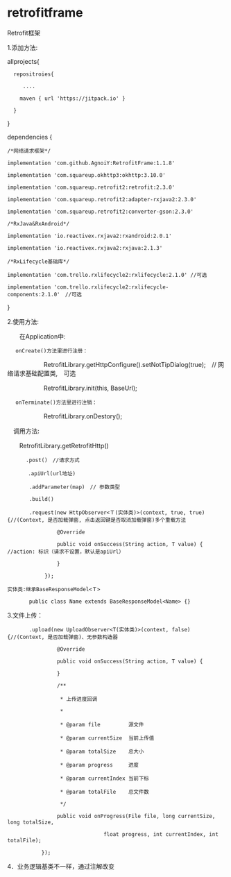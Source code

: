# retrofitframe
Retrofit框架

1.添加方法:

   allprojects{
  
      repositroies{
      
         ....
         
        maven { url 'https://jitpack.io' }
        
      }

  }

  dependencies {
   
    /*网络请求框架*/
    
    implementation 'com.github.AgnoiY:RetrofitFrame:1.1.8'
    
    implementation 'com.squareup.okhttp3:okhttp:3.10.0'
    
    implementation 'com.squareup.retrofit2:retrofit:2.3.0'
    
    implementation 'com.squareup.retrofit2:adapter-rxjava2:2.3.0'
    
    implementation 'com.squareup.retrofit2:converter-gson:2.3.0'
    
    /*RxJava&RxAndroid*/
    
    implementation 'io.reactivex.rxjava2:rxandroid:2.0.1'
    
    implementation 'io.reactivex.rxjava2:rxjava:2.1.3'
    
    /*RxLifecycle基础库*/
    
    implementation 'com.trello.rxlifecycle2:rxlifecycle:2.1.0' //可选
    
    implementation 'com.trello.rxlifecycle2:rxlifecycle-components:2.1.0'　//可选
  
  }
  
2.使用方法:

　　在Application中:
 
    　 onCreate()方法里进行注册：
 
 　　　　　　RetrofitLibrary.getHttpConfigure().setNotTipDialog(true);　// 网络请求基础配置类,　可选
       
 　　　　　　RetrofitLibrary.init(this, BaseUrl);
  
     　onTerminate()方法里进行注销：
     
　　　　　　RetrofitLibrary.onDestory();
      
  　调用方法:
   
   　　RetrofitLibrary.getRetrofitHttp()
     
     　　　.post()　//请求方式
         
         　.apiUrl(url地址)
           
           .addParameter(map)　// 参数类型
             
           .build()
             
           .request(new HttpObserver<Ｔ(实体类)>(context, true, true) {//(Context, 是否加载弹窗, 点击返回键是否取消加载弹窗)多个重载方法
             
                    @Override
                    
                    public void onSuccess(String action, T value) { //action: 标识（请求不设置，默认是apiUrl）
                   
                    }
                    
                });
                
    实体类:继承BaseResponseModel<Ｔ>
      
           public class Name extends BaseResponseModel<Name> {}
           
3.文件上传：

           .upload(new UploadObserver<T(实体类)>(context, false){//(Context, 是否加载弹窗)、无参数构造器

                    @Override
                    
                    public void onSuccess(String action, T value) {
                   
                    }
                    
                    /**
                    
                     * 上传进度回调
                     
                     *
                     
                     * @param file         源文件
                     
                     * @param currentSize  当前上传值
                     
                     * @param totalSize    总大小
                     
                     * @param progress     进度
                     
                     * @param currentIndex 当前下标
                     
                     * @param totalFile    总文件数
                     
                     */
                     
                    public void onProgress(File file, long currentSize, long totalSize, 
                    
                                   float progress, int currentIndex, int totalFile);

               });
          
4．业务逻辑基类不一样，通过注解改变

　　　
　　
